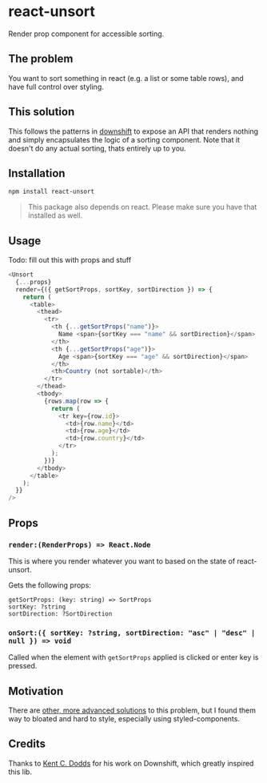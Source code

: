 # react-unsort

Render prop component for accessible sorting.

## The problem

You want to sort something in react (e.g. a list or some table rows), and have
full control over styling.

## This solution

This follows the patterns in [downshift](https://github.com/paypal/downshift) to
expose an API that renders nothing and simply encapsulates the logic of a
sorting component. Note that it doesn't do any actual sorting, thats entirely up
to you.

## Installation

```sh
npm install react-unsort
```

> This package also depends on react. Please make sure you have that installed
> as well.

## Usage

Todo: fill out this with props and stuff

```js
<Unsort
  {...props}
  render={({ getSortProps, sortKey, sortDirection }) => {
    return (
      <table>
        <thead>
          <tr>
            <th {...getSortProps("name")}>
              Name <span>{sortKey === "name" && sortDirection}</span>
            </th>
            <th {...getSortProps("age")}>
              Age <span>{sortKey === "age" && sortDirection}</span>
            </th>
            <th>Country (not sortable)</th>
          </tr>
        </thead>
        <tbody>
          {rows.map(row => {
            return (
              <tr key={row.id}>
                <td>{row.name}</td>
                <td>{row.age}</td>
                <td>{row.country}</td>
              </tr>
            );
          })}
        </tbody>
      </table>
    );
  }}
/>
```

## Props

### `render:(RenderProps) => React.Node`
This is where you render whatever you want to based on the state of react-unsort.

Gets the following props:
```
getSortProps: (key: string) => SortProps
sortKey: ?string
sortDirection: ?SortDirection
```

### `onSort:({ sortKey: ?string, sortDirection: "asc" | "desc" | null }) => void`
Called when the element with `getSortProps` applied is clicked or enter key is pressed.

## Motivation

There are [other, more advanced solutions](https://reactabular.js.org/) to this
problem, but I found them way to bloated and hard to style, especially using
styled-components.

## Credits

Thanks to [Kent C. Dodds](https://github.com/kentcdodds/) for his work on
Downshift, which greatly inspired this lib.
